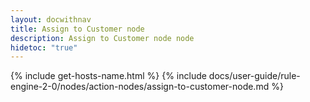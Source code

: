 ```yaml
---
layout: docwithnav
title: Assign to Customer node
description: Assign to Customer node node
hidetoc: "true"
---
```


{% include get-hosts-name.html %}
{% include docs/user-guide/rule-engine-2-0/nodes/action-nodes/assign-to-customer-node.md %}
